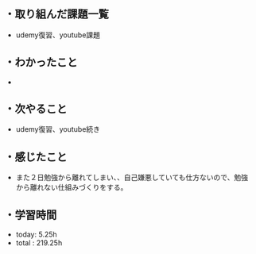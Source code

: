 ## ・取り組んだ課題一覧
- udemy復習、youtube課題
## ・わかったこと
-


## ・次やること
- udemy復習、youtube続き


## ・感じたこと
- また２日勉強から離れてしまい、、自己嫌悪していても仕方ないので、勉強から離れない仕組みづくりをする。

## ・学習時間
- today:   5.25h
- total  : 219.25h